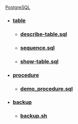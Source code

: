 [PostgreSQL](https://github.com/panthaistiaque/database_oparetion/tree/main/PostgreSQL "PostgreSQL")

 - ### [table](https://github.com/panthaistiaque/database_oparetion/tree/main/PostgreSQL/table)
	- ### [describe-table.sql](https://github.com/panthaistiaque/database_oparetion/blob/main/PostgreSQL/table/describe-table.sql)
	- ### [sequence.sql](https://github.com/panthaistiaque/database_oparetion/blob/main/PostgreSQL/table/sequence.sql)
	- ### [show-table.sql](https://github.com/panthaistiaque/database_oparetion/blob/main/PostgreSQL/table/show-table.sql)
		
- ### [procedure](https://github.com/panthaistiaque/database_oparetion/tree/main/PostgreSQL/procedure)
	- ### [demo_procedure.sql](https://github.com/panthaistiaque/database_oparetion/blob/main/PostgreSQL/procedure/demo_procedure.sql)
- ### [backup](https://github.com/panthaistiaque/database_oparetion/tree/main/PostgreSQL/backup)
	- ### [backup.sh](https://github.com/panthaistiaque/database_oparetion/blob/main/PostgreSQL/backup/backup.sh)
